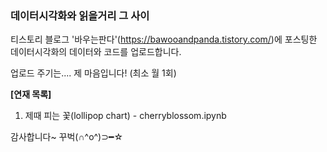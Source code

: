 ### 데이터시각화와 읽을거리 그 사이

티스토리 블로그 '바우는판다'(https://bawooandpanda.tistory.com/)에 포스팅한 데이터시각화의 데이터와 코드를 업로드합니다. 

업로드 주기는.... 제 마음입니다! (최소 월 1회)


**[연재 목록]**

1. 제때 피는 꽃(lollipop chart) - cherryblossom.ipynb



감사합니다~ 꾸벅(∩^o^)⊃━☆
